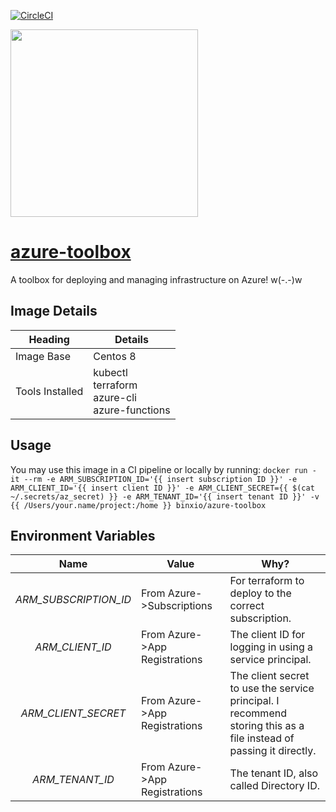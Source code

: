 [![CircleCI](https://circleci.com/gh/binxio/azure-toolbox.svg?style=svg)](https://circleci.com/gh/binxio/azure-toolbox)

<img src="https://upload.wikimedia.org/wikipedia/commons/thumb/a/a8/Microsoft_Azure_Logo.svg/640px-Microsoft_Azure_Logo.svg.png" width="300">

# [azure-toolbox](https://hub.docker.com/repository/docker/binxio/azure-toolbox)

A toolbox for deploying and managing infrastructure on Azure! w(-.-)w

## Image Details
| Heading | Details |
| --- | --- |
| Image Base | Centos 8 |
| Tools Installed | kubectl<br>terraform<br>azure-cli<br>azure-functions |

## Usage
You may use this image in a CI pipeline or locally by running:
`docker run -it --rm -e ARM_SUBSCRIPTION_ID='{{ insert subscription ID }}' -e ARM_CLIENT_ID='{{ insert client ID }}' -e ARM_CLIENT_SECRET={{ $(cat ~/.secrets/az_secret) }} -e ARM_TENANT_ID='{{ insert tenant ID }}' -v {{ /Users/your.name/project:/home }} binxio/azure-toolbox`

## Environment Variables
| Name  | Value | Why? |
| :---: | ----- | ---- |
| *ARM_SUBSCRIPTION_ID* | From Azure->Subscriptions | For terraform to deploy to the correct subscription. |
| *ARM_CLIENT_ID* | From Azure->App Registrations | The client ID for logging in using a service principal. |
| *ARM_CLIENT_SECRET* | From Azure->App Registrations | The client secret to use the service principal. I recommend storing this as a file instead of passing it directly. |
| *ARM_TENANT_ID* | From Azure->App Registrations | The tenant ID, also called Directory ID. |
 

